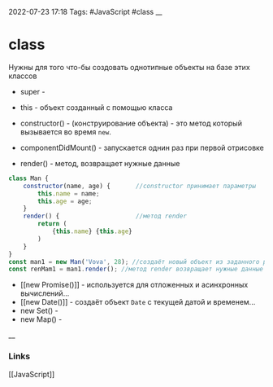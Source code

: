 2022-07-23 17:18
Tags: #JavaScript #class 
__
# class
Нужны для того что-бы создовать однотипные объекты на базе этих классов

- super -
- this - объект созданный с помощью класса

- constructor() - (конструирование объекта) - это метод который вызывается во время `new`. 
- componentDidMount() - запускается однин раз при первой отрисовке
- render() - метод, возвращает нужные данные

```js
class Man {
	constructor(name, age) {       //constructor принимает параметры
		this.name = name;
		this.age = age;
	}
	render() {                     //метод render
		return (
			{this.name} {this.age}
		)
	}
}
const man1 = new Man('Vova', 28); //создаёт новый объект из заданного ранее класса
const renMam1 = man1.render(); //метод render возвращает нужные данные
```

- [[new Promise()]] - используется для отложенных и асинхронных вычислений...
- [[new Date()]] - создаёт объект `Date` с текущей датой и временем...
- new Set() -
- new Map() -

__
### Links
[[JavaScript]]